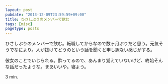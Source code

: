 ```yaml
---
layout: post
pubdate: "2013-12-09T23:59:59+09:00"
title: ひさしぶりのメンバーで飲む
tags: [misc]
pagetype: posts
---
```

ひさしぶりのメンバーで飲む。転職してからなので数ヶ月ぶりだと思う。元気そうでなにより。人が抜けてどうのという話を聞くと申し訳ない感じがする。

彼女のことでいじられる。酔ってるので、あんまり覚えていないけど、終始そんな話だったような。まあいいや。寝よう。

3 min.
